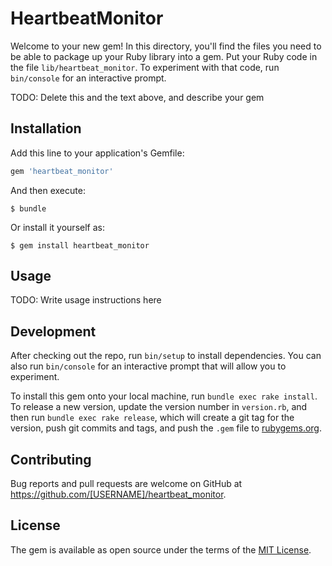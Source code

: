 # HeartbeatMonitor

Welcome to your new gem! In this directory, you'll find the files you need to be able to package up your Ruby library into a gem. Put your Ruby code in the file `lib/heartbeat_monitor`. To experiment with that code, run `bin/console` for an interactive prompt.

TODO: Delete this and the text above, and describe your gem

## Installation

Add this line to your application's Gemfile:

```ruby
gem 'heartbeat_monitor'
```

And then execute:

    $ bundle

Or install it yourself as:

    $ gem install heartbeat_monitor

## Usage

TODO: Write usage instructions here

## Development

After checking out the repo, run `bin/setup` to install dependencies. You can also run `bin/console` for an interactive prompt that will allow you to experiment.

To install this gem onto your local machine, run `bundle exec rake install`. To release a new version, update the version number in `version.rb`, and then run `bundle exec rake release`, which will create a git tag for the version, push git commits and tags, and push the `.gem` file to [rubygems.org](https://rubygems.org).

## Contributing

Bug reports and pull requests are welcome on GitHub at https://github.com/[USERNAME]/heartbeat_monitor.

## License

The gem is available as open source under the terms of the [MIT License](https://opensource.org/licenses/MIT).
